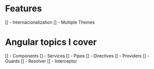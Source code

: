 # Features

[] - Internacionalization
[] - Multiple Themes

# Angular topics I cover

[] - Components
[] - Services
[] - Pipes
[] - Directives
[] - Providers
[] - Guards
[] - Resolver
[] - Interceptor